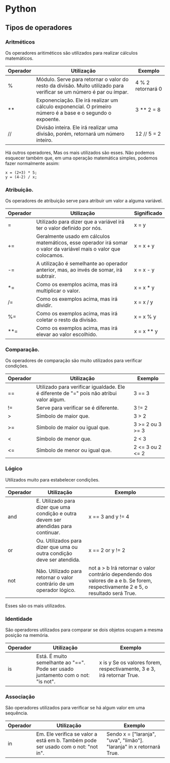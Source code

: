 # Python

## Tipos de operadores

### Aritméticos
Os operadores aritiméticos são utilizados para realizar cálculos matemáticos.

Operador | Utilização | Exemplo
-------- | ---------- | -------
% | Módulo. Serve para retornar o valor do resto da divisão. Muito utilizado para verificar se um número é par ou ímpar. | 4 % 2 retornará 0
** | Exponenciação. Ele irá realizar um cálculo exponencial. O primeiro número é a base e o segundo o expoente. | 3 ** 2 = 8
// | Divisão inteira. Ele irá realizar uma divisão, porém, retornará um número inteiro. | 12 // 5 = 2

Há outros operadores, Mas os mais utilizados são esses. Não podemos esquecer também que, em uma operação matemática simples, podemos fazer normalmente assim:
```
x = (2+3) * 5;
y = (4-2) / x;
```

### Atribuição.
Os operadores de atribuição serve para atribuir um valor a alguma variável.

Operador | Utilização | Significado
-------- | ---------- | -----------
= | Utilizado para dizer que a variável irá ter o valor definido por nós. | x = y
+= | Geralmente usado em cálculos matemáticos, esse operador irá somar o valor da variável mais o valor que colocamos. | x = x + y
-= | A utilização é semelhante ao operador anterior, mas, ao invés de somar, irá subtrair. | x = x - y
*= | Como os exemplos acima, mas irá multiplicar o valor. | x = x * y
/= | Como os exemplos acima, mas irá dividir. | x = x / y
%= | Como os exemplos acima, mas irá coletar o resto da divisão. | x = x % y
**= | Como os exemplos acima, mas irá elevar ao valor escolhido. | x = x ** y

### Comparação.
Os operadores de comparação são muito utilizados para verificar condições.

Operador | Utilização | Exemplo
-------- | ---------- | -------
== | Utilizado para verificar igualdade. Ele é diferente de "=" pois não atribui valor algum. | 3 == 3
!= | Serve para verificar se é diferente. | 3 != 2
\>  | Símbolo de maior que. | 3 > 2
\>=  | Símbolo de maior ou igual que. | 3 >= 2 ou 3 >= 3
<  | Símbolo de menor que. | 2 < 3
<=  | Símbolo de menor ou igual que. | 2 <= 3 ou 2 <= 2

### Lógico
Utilizados muito para estabelecer condições.

Operador | Utilização | Exemplo
-------- | ---------- | -------
and | E. Utilizado para dizer que uma condição e outra devem ser atendidas para continuar. | x == 3 and y != 4
or | Ou. Utilizados para dizer que uma ou outra condição deve ser atendida. | x == 2 or y != 2
not | Não. Utilizado para retornar o valor contrário de um operador lógico. | not a > b Irá retornar o valor contrário dependendo dos valores de a e b. Se forem, respectivamente 2 e 5, o resultado será True.

Esses são os mais utilizados.

### Identidade
São operadores utilizados para comparar se dois objetos ocupam a mesma posição na memória.

Operador | Utilização | Exemplo
-------- | ---------- | -------
is | Está. É muito semelhante ao "==". Pode ser usado juntamento com o not: "is not". | x is y Se os valores forem, respectivamente, 3 e 3, irá retornar True.

### Associação
São operadores utilizados para verificar se há algum valor em uma sequência.

Operador | Utilização | Exemplo
-------- | ---------- | -------
in | Em. Ele verifica se valor a está em b. Também pode ser usado com o not: "not in". | Sendo x = ["laranja", "uva", "limão"]. "laranja" in x retornará True.
